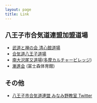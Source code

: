 ```yaml
---
layout: page
title: Link
---
```


## 八王子市合気道連盟加盟道場

* [武道と禅の会 清心館道場](http://www.seishin-kan.com/)
* [合気道八王子道場](http://www.aikido.ne.jp/dojo/detail.php?id=tky01731)
* [南大沢尾又道場](http://urawaomata.com/?page_id=58)([多摩カルチャービレッジ](http://www.culture.gr.jp/detail/tama/index.html))
* [漸進会](http://aikikai.or.jp/search/result_detail.html?lang=JP&id=2038) (冨士森体育館)

## その他

* [八王子市合気道連盟 みなみ野教室 Twitter](https://twitter.com/AikidoMinamino)

